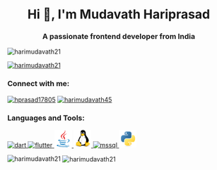 <h1 align="center">Hi 👋, I'm Mudavath Hariprasad</h1>
<h3 align="center">A passionate frontend developer from India</h3>

<p align="left"> <img src="https://komarev.com/ghpvc/?username=harimudavath21&label=Profile%20views&color=0e75b6&style=flat" alt="harimudavath21" /> </p>

<p align="left"> <a href="https://github.com/ryo-ma/github-profile-trophy"><img src="https://github-profile-trophy.vercel.app/?username=harimudavath21" alt="harimudavath21" /></a> </p>

<h3 align="left">Connect with me:</h3>
<p align="left">
<a href="https://twitter.com/hprasad17805" target="blank"><img align="center" src="https://raw.githubusercontent.com/rahuldkjain/github-profile-readme-generator/master/src/images/icons/Social/twitter.svg" alt="hprasad17805" height="30" width="40" /></a>
<a href="https://instagram.com/harimudavath45" target="blank"><img align="center" src="https://raw.githubusercontent.com/rahuldkjain/github-profile-readme-generator/master/src/images/icons/Social/instagram.svg" alt="harimudavath45" height="30" width="40" /></a>
</p>

<h3 align="left">Languages and Tools:</h3>
<p align="left"> <a href="https://dart.dev" target="_blank" rel="noreferrer"> <img src="https://www.vectorlogo.zone/logos/dartlang/dartlang-icon.svg" alt="dart" width="40" height="40"/> </a> <a href="https://flutter.dev" target="_blank" rel="noreferrer"> <img src="https://www.vectorlogo.zone/logos/flutterio/flutterio-icon.svg" alt="flutter" width="40" height="40"/> </a> <a href="https://www.java.com" target="_blank" rel="noreferrer"> <img src="https://raw.githubusercontent.com/devicons/devicon/master/icons/java/java-original.svg" alt="java" width="40" height="40"/> </a> <a href="https://www.linux.org/" target="_blank" rel="noreferrer"> <img src="https://raw.githubusercontent.com/devicons/devicon/master/icons/linux/linux-original.svg" alt="linux" width="40" height="40"/> </a> <a href="https://www.microsoft.com/en-us/sql-server" target="_blank" rel="noreferrer"> <img src="https://www.svgrepo.com/show/303229/microsoft-sql-server-logo.svg" alt="mssql" width="40" height="40"/> </a> <a href="https://www.python.org" target="_blank" rel="noreferrer"> <img src="https://raw.githubusercontent.com/devicons/devicon/master/icons/python/python-original.svg" alt="python" width="40" height="40"/> </a> </p>

<p><img align="left" src="https://github-readme-stats.vercel.app/api/top-langs?username=harimudavath21&show_icons=true&locale=en&layout=compact" alt="harimudavath21" /></p>

<p>&nbsp;<img align="center" src="https://github-readme-stats.vercel.app/api?username=harimudavath21&show_icons=true&locale=en" alt="harimudavath21" /></p>
